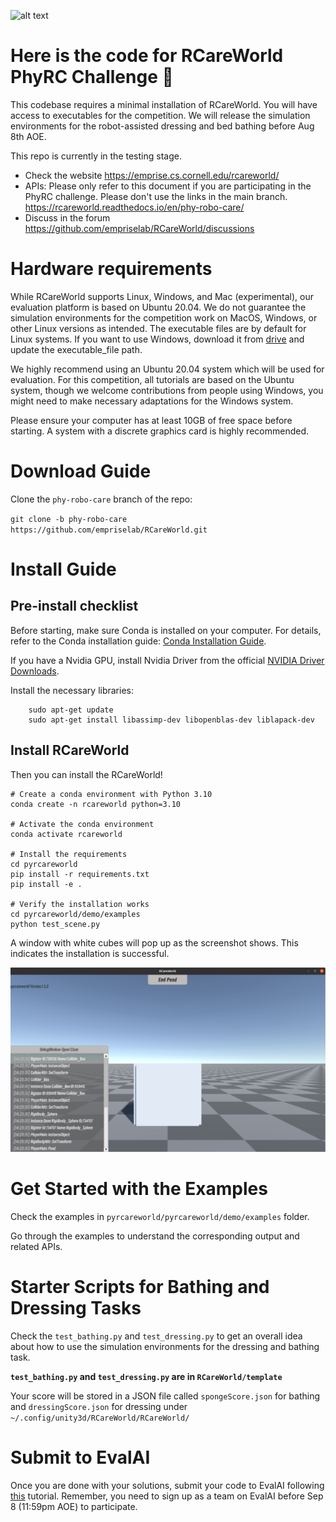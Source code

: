 ![alt text](rcareworld.png)
# Here is the code for RCareWorld PhyRC Challenge 🦾
This codebase requires a minimal installation of RCareWorld. You will have access to executables for the competition. We will release the simulation environments for the robot-assisted dressing and bed bathing before Aug 8th AOE.

This repo is currently in the testing stage.

- Check the website https://emprise.cs.cornell.edu/rcareworld/
- APIs: Please only refer to this document if you are participating in the PhyRC challenge. Please don't use the links in the main branch. https://rcareworld.readthedocs.io/en/phy-robo-care/
- Discuss in the forum https://github.com/empriselab/RCareWorld/discussions


# Hardware requirements
While RCareWorld supports Linux, Windows, and Mac (experimental), our evaluation platform is based on Ubuntu 20.04. We do not guarantee the simulation environments for the competition work on MacOS, Windows, or other Linux versions as intended. The executable files are by default for Linux systems. If you want to use Windows, download it from [drive](https://drive.google.com/drive/folders/1TW-C6k1z5xCdgE7q1ht3Flb2FaeCrQ51?usp=sharing) and update the executable_file path.

We highly recommend using an Ubuntu 20.04 system which will be used for evaluation. For this competition, all tutorials are based on the Ubuntu system, though we welcome contributions from people using Windows, you might need to make necessary adaptations for the Windows system. 

Please ensure your computer has at least 10GB of free space before starting. A system with a discrete graphics card is highly recommended. 

# Download Guide
<!-- - Clone the repo: `git clone https://github.com/empriselab/RCareWorld.git`
- Switch to the `phy-robo-care` branch: `cd RCareWorld` and then `git checkout phy-robo-care ` -->
Clone the `phy-robo-care` branch of the repo: 

`git clone -b phy-robo-care https://github.com/empriselab/RCareWorld.git`

# Install Guide
## Pre-install checklist
Before starting, make sure Conda is installed on your computer.
For details, refer to the Conda installation guide: [Conda Installation Guide](https://docs.conda.io/projects/conda/en/latest/user-guide/install/index.html).

If you have a Nvidia GPU, install Nvidia Driver from the official [NVIDIA Driver Downloads](https://www.nvidia.com/Download/index.aspx).

Install the necessary libraries:
```
    sudo apt-get update
    sudo apt-get install libassimp-dev libopenblas-dev liblapack-dev
```

## Install RCareWorld
Then you can install the RCareWorld!

<!-- - Create a conda environment with Python 3.10: `conda create -n rcareworld python=3.10`
- Activate the conda environment: `conda activate rcareworld`
- Install the requirements: `cd pyrcareworld` and then `pip install -r requirements.txt`
- Install pyrcareworld: `pip install -e .`
- Verify the installation works: `cd pyrcareworld/demo/examples` and run `python test_scene.py`. You should expect to see the RCareWorld Unity executable window pop up with a white cube. -->

```
# Create a conda environment with Python 3.10
conda create -n rcareworld python=3.10

# Activate the conda environment 
conda activate rcareworld

# Install the requirements
cd pyrcareworld
pip install -r requirements.txt
pip install -e .

# Verify the installation works
cd pyrcareworld/demo/examples
python test_scene.py

```
A window with white cubes will pop up as the screenshot shows. This indicates the installation is successful.

![test_scene_py_img](./test_scene.png)

 
# Get Started with the Examples
Check the examples in `pyrcareworld/pyrcareworld/demo/examples` folder. 

Go through the examples to understand the corresponding output and related APIs. 

# Starter Scripts for Bathing and Dressing Tasks
Check the `test_bathing.py` and `test_dressing.py` to get an overall idea about how to use the simulation environments for the dressing and bathing task. 

**`test_bathing.py` and `test_dressing.py` are in `RCareWorld/template`**

Your score will be stored in a JSON file called `spongeScore.json` for bathing and `dressingScore.json` for dressing under `~/.config/unity3d/RCareWorld/RCareWorld/`

# Submit to EvalAI
Once you are done with your solutions, submit your code to EvalAI following [this](https://rcareworld.readthedocs.io/en/phy-robo-care/) tutorial. Remember, you need to sign up as a team on EvalAI before Sep 8 (11:59pm AOE) to participate.
